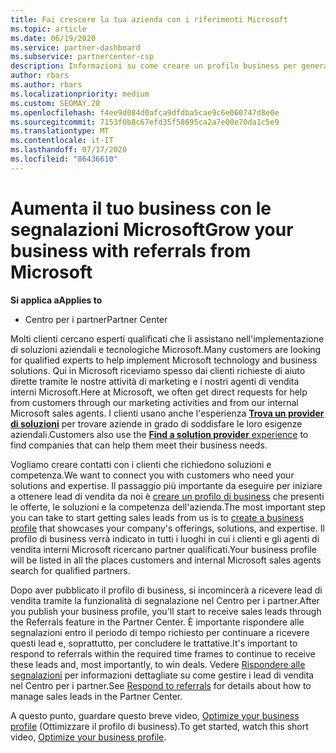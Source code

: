```yaml
---
title: Fai crescere la tua azienda con i riferimenti Microsoft
ms.topic: article
ms.date: 06/19/2020
ms.service: partner-dashboard
ms.subservice: partnercenter-csp
description: Informazioni su come creare un profilo business per generare lead di vendita attraverso la funzionalità dei riferimenti del centro per i partner e quindi per rispondere a questi riferimenti.
author: rbars
ms.author: rbars
ms.localizationpriority: medium
ms.custom: SEOMAY.20
ms.openlocfilehash: f4ee9d084d0afca9dfdba5cae9c6e060747d8e0e
ms.sourcegitcommit: 7153f0b8c67efd35f58695ca2a7e00e70da1c5e9
ms.translationtype: MT
ms.contentlocale: it-IT
ms.lasthandoff: 07/17/2020
ms.locfileid: "86436610"
---
```

# <a name="grow-your-business-with-referrals-from-microsoft"></a><span data-ttu-id="7f2bb-103">Aumenta il tuo business con le segnalazioni Microsoft</span><span class="sxs-lookup"><span data-stu-id="7f2bb-103">Grow your business with referrals from Microsoft</span></span>

<span data-ttu-id="7f2bb-104">**Si applica a**</span><span class="sxs-lookup"><span data-stu-id="7f2bb-104">**Applies to**</span></span>

- <span data-ttu-id="7f2bb-105">Centro per i partner</span><span class="sxs-lookup"><span data-stu-id="7f2bb-105">Partner Center</span></span>

<span data-ttu-id="7f2bb-106">Molti clienti cercano esperti qualificati che li assistano nell'implementazione di soluzioni aziendali e tecnologiche Microsoft.</span><span class="sxs-lookup"><span data-stu-id="7f2bb-106">Many customers are looking for qualified experts to help implement Microsoft technology and business solutions.</span></span> <span data-ttu-id="7f2bb-107">Qui in Microsoft riceviamo spesso dai clienti richieste di aiuto dirette tramite le nostre attività di marketing e i nostri agenti di vendita interni Microsoft.</span><span class="sxs-lookup"><span data-stu-id="7f2bb-107">Here at Microsoft, we often get direct requests for help from customers through our marketing activities and from our internal Microsoft sales agents.</span></span> <span data-ttu-id="7f2bb-108">I clienti usano anche l'esperienza [**Trova un provider di soluzioni**](https://www.microsoft.com/solution-providers/search) per trovare aziende in grado di soddisfare le loro esigenze aziendali.</span><span class="sxs-lookup"><span data-stu-id="7f2bb-108">Customers also use the [**Find a solution provider** experience](https://www.microsoft.com/solution-providers/search) to find companies that can help them meet their business needs.</span></span> 

<span data-ttu-id="7f2bb-109">Vogliamo creare contatti con i clienti che richiedono soluzioni e competenza.</span><span class="sxs-lookup"><span data-stu-id="7f2bb-109">We want to connect you with customers who need your solutions and expertise.</span></span> <span data-ttu-id="7f2bb-110">Il passaggio più importante da eseguire per iniziare a ottenere lead di vendita da noi è [creare un profilo di business](create-a-marketing-profile.md) che presenti le offerte, le soluzioni e la competenza dell'azienda.</span><span class="sxs-lookup"><span data-stu-id="7f2bb-110">The most important step you can take to start getting sales leads from us is to [create a business profile](create-a-marketing-profile.md) that showcases your company's offerings, solutions, and expertise.</span></span> <span data-ttu-id="7f2bb-111">Il profilo di business verrà indicato in tutti i luoghi in cui i clienti e gli agenti di vendita interni Microsoft ricercano partner qualificati.</span><span class="sxs-lookup"><span data-stu-id="7f2bb-111">Your business profile will be listed in all the places customers and internal Microsoft sales agents search for qualified partners.</span></span> 

 <span data-ttu-id="7f2bb-112">Dopo aver pubblicato il profilo di business, si incomincerà a ricevere lead di vendita tramite la funzionalità di segnalazione nel Centro per i partner.</span><span class="sxs-lookup"><span data-stu-id="7f2bb-112">After you publish your business profile, you'll start to receive sales leads through the Referrals feature in the Partner Center.</span></span> <span data-ttu-id="7f2bb-113">È importante rispondere alle segnalazioni entro il periodo di tempo richiesto per continuare a ricevere questi lead e, soprattutto, per concludere le trattative.</span><span class="sxs-lookup"><span data-stu-id="7f2bb-113">It's important to respond to referrals within the required time frames to continue to receive these leads and, most importantly, to win deals.</span></span> <span data-ttu-id="7f2bb-114">Vedere [Rispondere alle segnalazioni](responding-to-referrals.md) per informazioni dettagliate su come gestire i lead di vendita nel Centro per i partner.</span><span class="sxs-lookup"><span data-stu-id="7f2bb-114">See [Respond to referrals](responding-to-referrals.md) for details about how to manage sales leads in the Partner Center.</span></span>  

<span data-ttu-id="7f2bb-115">A questo punto, guardare questo breve video, [Optimize your business profile](https://player.vimeo.com/video/252788046) (Ottimizzare il profilo di business).</span><span class="sxs-lookup"><span data-stu-id="7f2bb-115">To get started, watch this short video, [Optimize your business profile](https://player.vimeo.com/video/252788046).</span></span>  
